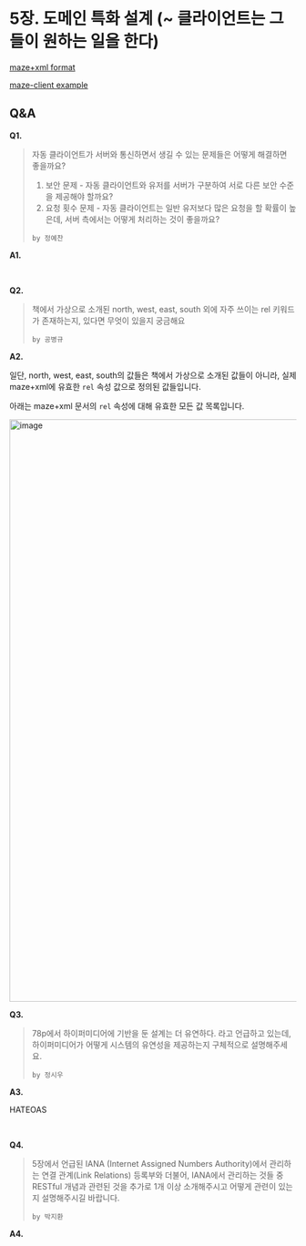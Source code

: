 # 5장. 도메인 특화 설계 (~ 클라이언트는 그들이 원하는 일을 한다)

[maze+xml format](http://amundsen.com/media-types/maze/format/)

[maze-client example](http://amundsen.com/examples/misc/maze-client.html)

## Q&A

**Q1.**
> 자동 클라이언트가 서버와 통신하면서 생길 수 있는 문제들은 어떻게 해결하면 좋을까요?
>
> 1. 보안 문제 - 자동 클라이언트와 유저를 서버가 구분하여 서로 다른 보안 수준을 제공해야 할까요?
> 2. 요청 횟수 문제 - 자동 클라이언트는 일반 유저보다 많은 요청을 할 확률이 높은데, 서버 측에서는 어떻게 처리하는 것이 좋을까요?
>    
> `by 정예찬`

**A1.**

<br/>

**Q2.**
> 책에서 가상으로 소개된 north, west, east, south 외에 자주 쓰이는 rel 키워드가 존재하는지, 있다면 무엇이 있을지 궁금해요
>
> `by 공병규`

**A2.**

일단, north, west, east, south의 값들은 책에서 가상으로 소개된 값들이 아니라, 실제 maze+xml에 유효한 `rel` 속성 값으로 정의된 값들입니다.

아래는 maze+xml 문서의 `rel` 속성에 대해 유효한 모든 값 목록입니다.


<img width="1023" alt="image" src="https://github.com/user-attachments/assets/32427de4-d73d-4979-87c3-18ac343b0094">


<br/>

**Q3.**
> 78p에서 하이퍼미디어에 기반을 둔 설계는 더 유연하다. 라고 언급하고 있는데, 하이퍼미디어가 어떻게 시스템의 유연성을 제공하는지 구체적으로 설명해주세요.
>
> `by 정시우`

**A3.**

HATEOAS

<br/>

**Q4.**
> 5장에서 언급된 IANA (Internet Assigned Numbers Authority)에서 관리하는 연결 관계(Link Relations) 등록부와 더불어, IANA에서 관리하는 것들 중 RESTful 개념과 관련된 것을 추가로 1개 이상 소개해주시고 어떻게 관련이 있는지 설명해주시길 바랍니다.
>
> `by 박지환`

**A4.**
